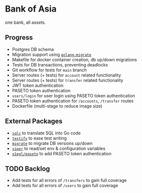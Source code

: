 # Bank of Asia

one bank, all assets.

## Progress
* Postgres DB schema
* Migration support using [`golang-migrate`](https://github.com/golang-migrate/migrate#cli-usage)
* Makefile for docker container creation, db up/down migrations
* Tests for DB transactions, preventing deadlocks
* Git workflow for tests for `main` branch
* Server routes (+ tests) for `account` related functionality
* Server routes (+ tests) for `transfer` related functionality
* JWT token authentication
* PASETO token authentication
* `users/login` for user login using PASETO token authentication
* PASETO token authentication for `/accounts`, `/transfer` routes
* Dockerfile (multi-stage to reduce image size)

## External Packages
* [`sqlc`](https://sqlc.dev/) to translate SQL into Go code
* [`testify`](https://github.com/stretchr/testify) to ease test writing
* [`migrate`](https://github.com/golang-migrate/migrate) to migrate DB versions up/down
* [`viper`](https://github.com/spf13/viper) to read/set env & configuration variables
* [`o1egl/paseto`](https://github.com/o1egl/paseto) to add PASETO token authentication

## TODO Backlog
* Add tests for all errors of `/transfers` to gain full coverage
* Add tests for all errors of `/users` to gain full coverage
